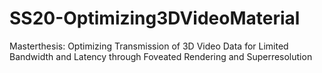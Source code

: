 # SS20-Optimizing3DVideoMaterial
Masterthesis: Optimizing Transmission of 3D Video Data for Limited Bandwidth and Latency through Foveated Rendering and Superresolution
